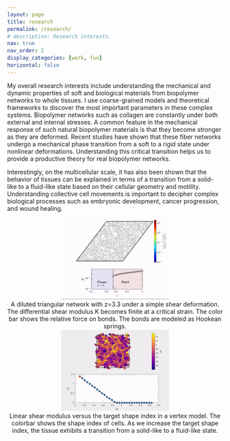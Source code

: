 ```yaml
---
layout: page
title: research
permalink: /research/
# description: Research interests.
nav: true
nav_order: 2
display_categories: [work, fun]
horizontal: false
---
```


My overall research interests include understanding the mechanical and dynamic properties of soft and biological materials from biopolymer networks to whole tissues. I use coarse-grained models and theoretical frameworks to discover the most important parameters in these complex systems. Biopolymer networks such as collagen are constantly under both external and internal stresses. A common feature in the mechanical response of such natural biopolymer materials is that they become stronger as they are deformed. Recent studies have shown that these fiber networks undergo a mechanical phase transition from a soft to a rigid state under nonlinear deformations. Understanding this critical transition helps us to provide a productive theory for real biopolymer networks.

Interestingly, on the multicellular scale, it has also been shown that the behavior of tissues can be explained in terms of a transition from a solid-like to a fluid-like state based on their cellular geometry and motility. Understanding collective cell movements is important to decipher complex biological processes such as embryonic development, cancer progression, and wound healing.

<div align='center'>
	<img src="/assets/img/TriangularNetworkUnderShear.gif" width="50%" height="50%"><br/>
	<center>A diluted triangular network with z=3.3 under a simple shear deformation. The differential shear modulus K becomes finite at a critical strain. The color bar shows the relative force on bonds. The bonds are modeled as Hookean springs.</center>
</div>

<div align='center'>
	<img src="/assets/img/vertex.gif" width="50%" height="50%"><br/>
	<center>Linear shear modulus versus the target shape index in a vertex model. The colorbar shows the shape index of cells. As we increase the target shape index, the tissue exhibits a transition from a solid-like to a fluid-like state.</center>
</div>